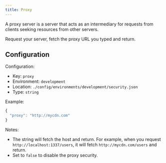 ```yaml
---
title: Proxy
---
```


A proxy server is a server that acts as an intermediary for requests from clients seeking resources from other servers.

Request your server, fetch the proxy URL you typed and return.

## Configuration

Configuration:

- Key: `proxy`
- Environment: `development`
- Location: `./config/environments/development/security.json`
- Type: `string`

Example:

```js
{
  "proxy": "http://mycdn.com"
}
```

Notes:

- The string will fetch the host and return. For example, when you request `http://localhost:1337/users`, it will fetch `http://mycdn.com/users` and return.
- Set to `false` to disable the proxy security.
